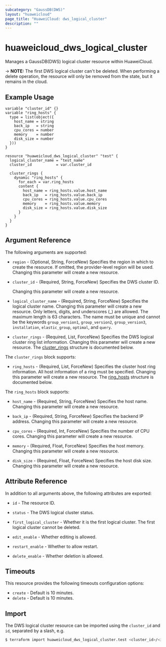 ```yaml
---
subcategory: "GaussDB(DWS)"
layout: "huaweicloud"
page_title: "HuaweiCloud: dws_logical_cluster"
description: ""
---
```


# huaweicloud_dws_logical_cluster

Manages a GaussDB(DWS) logical cluster resource within HuaweiCloud.

-> **NOTE:** The first DWS logical cluster can't be deleted. When performing a delete operation, the resource will only
be removed from the state, but it remains in the cloud.

## Example Usage

```hcl
variable "cluster_id" {}
variable "ring_hosts" {
  type = list(object({
    host_name = string
    back_ip   = string
    cpu_cores = number
    memory    = number
    disk_size = number
  }))
}

resource "huaweicloud_dws_logical_cluster" "test" {
  logical_cluster_name = "test_name"
  cluster_id           = var.cluster_id

  cluster_rings {
    dynamic "ring_hosts" {
      for_each = var.ring_hosts
      content {
        host_name = ring_hosts.value.host_name
        back_ip   = ring_hosts.value.back_ip
        cpu_cores = ring_hosts.value.cpu_cores
        memory    = ring_hosts.value.memory
        disk_size = ring_hosts.value.disk_size
      }
    }
  }
}
```

## Argument Reference

The following arguments are supported:

* `region` - (Optional, String, ForceNew) Specifies the region in which to create the resource.
  If omitted, the provider-level region will be used. Changing this parameter will create a new resource.

* `cluster_id` - (Required, String, ForceNew) Specifies the DWS cluster ID.

  Changing this parameter will create a new resource.

* `logical_cluster_name` - (Required, String, ForceNew) Specifies the logical cluster name. Changing this parameter will
  create a new resource. Only letters, digits, and underscores (_) are allowed. The maximum length is 63 characters.
  The name must be unique and cannot be the keywords `group_version1`, `group_version2`, `group_version3`,
  `installation`, `elastic_group`, `optimal`, and `query`.

* `cluster_rings` - (Required, List, ForceNew) Specifies the DWS logical cluster ring list information.
  Changing this parameter will create a new resource.
The [cluster_rings](#LogicalCluster_ClusterRings) structure is documented below.

<a name="LogicalCluster_ClusterRings"></a>
The `cluster_rings` block supports:

* `ring_hosts` - (Required, List, ForceNew) Specifies the cluster host ring information. All host information of a ring
  must be specified. Changing this parameter will create a new resource.
The [ring_hosts](#LogicalCluster_RingHosts) structure is documented below.

<a name="LogicalCluster_RingHosts"></a>
The `ring_hosts` block supports:

* `host_name` - (Required, String, ForceNew) Specifies the host name. Changing this parameter will create a new resource.

* `back_ip` - (Required, String, ForceNew) Specifies the backend IP address. Changing this parameter will create a new resource.

* `cpu_cores` - (Required, Int, ForceNew) Specifies the number of CPU cores. Changing this parameter will create a new resource.

* `memory` - (Required, Float, ForceNew) Specifies the host memory. Changing this parameter will create a new resource.

* `disk_size` - (Required, Float, ForceNew) Specifies the host disk size. Changing this parameter will create a new resource.

## Attribute Reference

In addition to all arguments above, the following attributes are exported:

* `id` - The resource ID.

* `status` - The DWS logical cluster status.

* `first_logical_cluster` - Whether it is the first logical cluster. The first logical cluster cannot be deleted.

* `edit_enable` - Whether editing is allowed.

* `restart_enable` - Whether to allow restart.

* `delete_enable` - Whether deletion is allowed.

## Timeouts

This resource provides the following timeouts configuration options:

* `create` - Default is 10 minutes.
* `delete` - Default is 10 minutes.

## Import

The DWS logical cluster resource can be imported using the `cluster_id` and `id`, separated by a slash, e.g.

```bash
$ terraform import huaweicloud_dws_logical_cluster.test <cluster_id>/<id>
```
